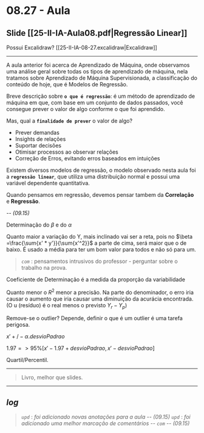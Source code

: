 # 08.27 - Aula

## Slide [[25-II-IA-Aula08.pdf|Regressão Linear]]

Possui Excalidraw? [[25-II-IA-08-27.excalidraw|Excalidraw]]

---

A aula anterior foi acerca de Aprendizado de Máquina, onde observamos uma análise geral sobre todas os tipos de aprendizado de máquina, nela tratamos sobre Aprendizado de Máquina Supervisionada, a classificação do conteúdo de hoje, que é Modelos de Regressão.

Breve descrição sobre **`o que é regressão`**: é um método de aprendizado de máquina em que, com base em um conjunto de dados passados, você consegue prever o valor de algo conforme o que foi aprendido.

Mas, qual a **`finalidade de prever`** o valor de algo?
- Prever demandas
- Insights de relações
- Suportar decisões
- Otimisar processos ao observar relações
- Correção de Erros, evitando erros baseados em intuições

Existem diversos modelos de regressão, o modelo observado nesta aula foi a **`regressão linear`**, que utiliza uma distribuição normal e possui uma variável dependente quantitativa.

Quando pensamos em regressão, devemos pensar tambem da **Correlação** e **Regressão**.

*-- (09.15)*

Determinação do $\beta$ e do $\alpha$

Quanto maior a variação do Y, mais inclinado vai ser a reta, pois no $\beta =\frac{\sum{x' * y'}}{\sum{x'^2}}$ a parte de cima, será maior que o de baixo.  É usado a média para ter um bom valor para todos e não só para um.

> *`com`* : pensamentos intrusivos do professor - perguntar sobre o trabalho na prova.

Coeficiente de Determinação é a medida da proporção da variabilidade

Quanto menor o $R^2$ menor a precisão. Na parte do denominador, o erro iria causar o aumento que iria causar uma diminuição da acurácia encontrada. (O u (resíduo) é o real menos o previsto $Y_r - Y_p$)

Remove-se o outlier? Depende, definir o que é um outlier é uma tarefa perigosa.

$x'+/-\alpha{.desvioPadrao}$ 

$1.97 => 95\% [x'-1.97+{desvioPadrao}, x'-{desvioPadrao}]$

Quartil/Percentil.

---

> Livro, melhor que slides.

---

## *log*

> *`upd`* : *foi adicionado novas anotações para a aula -- (09.15)*
> *`upd`* : *foi adicionado uma melhor marcação de comentários -- `com` -- (09.15)*